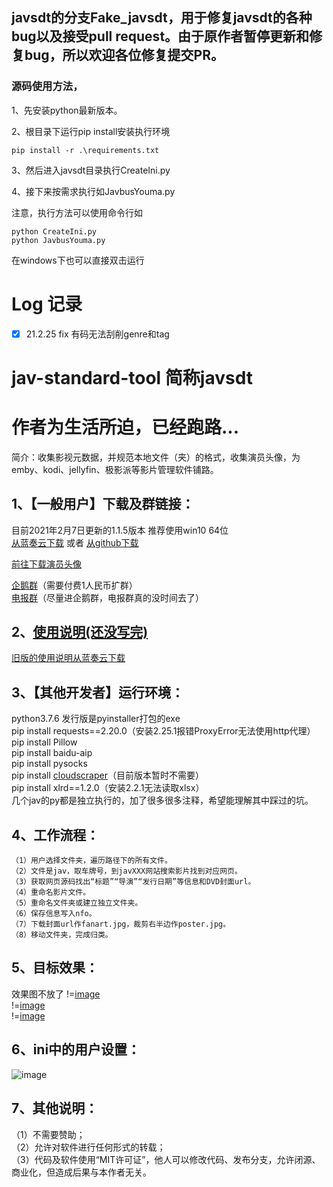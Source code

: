 ## javsdt的分支Fake_javsdt，用于修复javsdt的各种bug以及接受pull request。由于原作者暂停更新和修复bug，所以欢迎各位修复提交PR。

### 源码使用方法，
1、先安装python最新版本。

2、根目录下运行pip install安装执行环境
```
pip install -r .\requirements.txt
```
3、然后进入javsdt目录执行CreateIni.py

4、接下来按需求执行如JavbusYouma.py

注意，执行方法可以使用命令行如
```
python CreateIni.py
python JavbusYouma.py
```
在windows下也可以直接双击运行


# Log 记录
- [x] 21.2.25 fix 有码无法刮削genre和tag



# jav-standard-tool 简称javsdt
# 作者为生活所迫，已经跑路...
简介：收集影视元数据，并规范本地文件（夹）的格式，收集演员头像，为emby、kodi、jellyfin、极影派等影片管理软件铺路。  

  
## 1、【一般用户】下载及群链接：  
目前2021年2月7日更新的1.1.5版本  推荐使用win10 64位  
[从蓝奏云下载](https://junerain.lanzous.com/ivp8Plg6wza) 或者 [从github下载](https://github.com/javsdt/javsdt/releases/tag/V1.1.5)
  
[前往下载演员头像](https://github.com/javsdt/javsdt/releases/tag/女优头像)   
  
[企鹅群](https://jq.qq.com/?_wv=1027&k=5CbWOpV)（需要付费1人民币扩群）  
[电报群](https://t.me/joinchat/PaHhgBaleu_qEgFy_NJlIA)（尽量进企鹅群，电报群真的没时间去了）   
  
## 2、[使用说明(还没写完)](https://github.com/javsdt/javsdt/wiki)  
[旧版的使用说明从蓝奏云下载](https://www.lanzous.com/ib0qozg)  

## 3、【其他开发者】运行环境：  
  python3.7.6 发行版是pyinstaller打包的exe  
    pip install requests==2.20.0（安装2.25.1报错ProxyError无法使用http代理）  
    pip install Pillow  
    pip install baidu-aip  
    pip install pysocks  
    pip install [cloudscraper](https://github.com/VeNoMouS/cloudscraper)（目前版本暂时不需要）  
    pip install xlrd==1.2.0（安装2.2.1无法读取xlsx）  
   几个jav的py都是独立执行的，加了很多很多注释，希望能理解其中踩过的坑。  
   
## 4、工作流程：  
    （1）用户选择文件夹，遍历路径下的所有文件。  
    （2）文件是jav，取车牌号，到javXXX网站搜索影片找到对应网页。  
    （3）获取网页源码找出“标题”“导演”“发行日期”等信息和DVD封面url。  
    （4）重命名影片文件。  
    （5）重命名文件夹或建立独立文件夹。  
    （6）保存信息写入nfo。   
    （7）下载封面url作fanart.jpg，裁剪右半边作poster.jpg。   
    （8）移动文件夹，完成归类。  
  
## 5、目标效果：  
效果图不放了
!=[image](https://github.com/javsdt/images/blob/master/jav/javsdt/readme/%E7%9B%AE%E6%A0%87%E6%95%88%E6%9E%9C1.png?raw=false)  
!=[image](https://github.com/javsdt/images/blob/master/jav/javsdt/readme/%E7%9B%AE%E6%A0%87%E6%95%88%E6%9E%9C2.png?raw=false)  
!=[image](https://github.com/javsdt/images/blob/master/jav/javsdt/readme/%E7%9B%AE%E6%A0%87%E6%95%88%E6%9E%9C3.jpg?raw=false)  
  
## 6、ini中的用户设置：  
![image](https://github.com/javsdt/images/blob/master/jav/javsdt/readme/ini%E8%AE%BE%E7%BD%AE.PNG?raw=false)  
  
## 7、其他说明：  
（1）不需要赞助；  
（2）允许对软件进行任何形式的转载；  
（3）代码及软件使用“MIT许可证”，他人可以修改代码、发布分支，允许闭源、商业化，但造成后果与本作者无关。  
